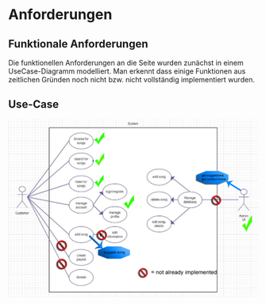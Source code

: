# Anforderungen

## Funktionale Anforderungen

Die funktionellen Anforderungen an die Seite wurden zunächst in einem UseCase-Diagramm modelliert. Man erkennt dass einige Funktionen aus zeitlichen Gründen noch nicht bzw. nicht vollständig implementiert wurden.

## Use-Case

![1.UseCase.png](/Docu/Use_case_-final.PNG)
